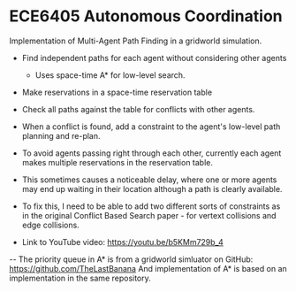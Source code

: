 # ECE6405 Autonomous Coordination

Implementation of Multi-Agent Path Finding in a gridworld simulation.

- Find independent paths for each agent without considering other agents
    - Uses space-time A* for low-level search.
- Make reservations in a space-time reservation table
- Check all paths against the table for conflicts with other agents.
- When a conflict is found, add a constraint to the agent's low-level path planning and re-plan.

- To avoid agents passing right through each other, currently each agent makes multiple reservations in the reservation table.
- This sometimes causes a noticeable delay, where one or more agents may end up waiting in their location although a path is clearly  available.
- To fix this, I need to be able to add two different sorts of constraints as in the original Conflict Based Search paper - for vertext collisions and edge collisions.

- Link to YouTube video: https://youtu.be/b5KMm729b_4

--
The priority queue in A* is from a gridworld simluator on GitHub: https://github.com/TheLastBanana
And implementation of A* is based on an implementation in the same repository.

